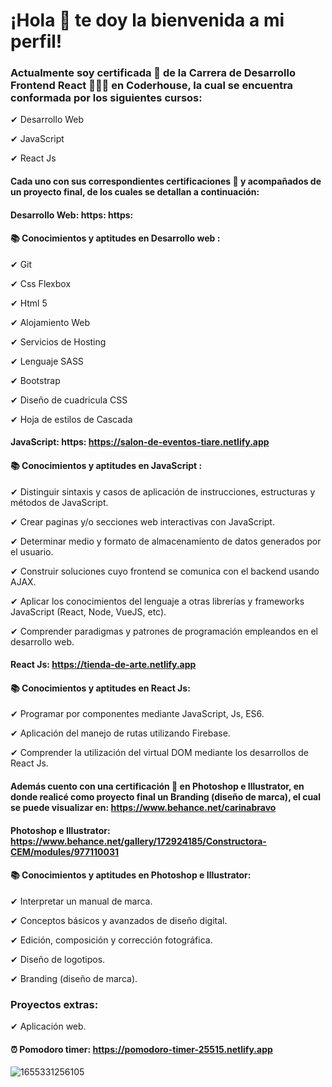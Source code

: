 # ¡Hola 👋 te doy la bienvenida a mi perfil!   

### Actualmente soy certificada 🏅 de la Carrera de Desarrollo Frontend React 👩🏻‍💻 en Coderhouse, la cual se encuentra conformada por los siguientes cursos:

✔ Desarrollo Web

✔ JavaScript 

✔ React Js

#### Cada uno con sus correspondientes certificaciones 🏅 y acompañados de un proyecto final, de los cuales se detallan a continuación:

#### Desarrollo Web: https: https:

#### 📚 Conocimientos y aptitudes en Desarrollo web :

✔ Git

✔ Css Flexbox

✔ Html 5

✔ Alojamiento Web

✔ Servicios de Hosting

✔ Lenguaje SASS

✔ Bootstrap

✔ Diseño de cuadricula CSS

✔ Hoja de estilos de Cascada


#### JavaScript: https: https://salon-de-eventos-tiare.netlify.app
#### 📚 Conocimientos y aptitudes en JavaScript :

✔ Distinguir sintaxis y casos de aplicación de instrucciones, estructuras y métodos de JavaScript.

✔ Crear paginas y/o secciones web interactivas con JavaScript.

✔ Determinar medio y formato de almacenamiento de datos generados por el usuario.

✔ Construir soluciones cuyo frontend se comunica con el backend usando AJAX.

✔ Aplicar los conocimientos del lenguaje a otras librerías y frameworks JavaScript (React, Node, VueJS, etc).

✔ Comprender paradigmas y patrones de programación empleandos en el desarrollo web.

 
#### React Js: https://tienda-de-arte.netlify.app

#### 📚 Conocimientos y aptitudes en React Js:

✔ Programar por componentes mediante JavaScript, Js, ES6.

✔ Aplicación del manejo de rutas utilizando Firebase.

✔ Comprender la utilización del virtual DOM mediante los desarrollos de React Js.
  
#### Además cuento con una certificación 🏅 en Photoshop e Illustrator, en donde realicé como proyecto final un Branding (diseño de marca), el cual se puede visualizar en: https://www.behance.net/carinabravo 

#### Photoshop e Illustrator: https://www.behance.net/gallery/172924185/Constructora-CEM/modules/977110031

#### 📚 Conocimientos y aptitudes en Photoshop e Illustrator:

✔ Interpretar un manual de marca.

✔ Conceptos básicos y avanzados de diseño digital.

✔ Edición, composición y corrección fotográfica.

✔ Diseño de logotipos.

✔ Branding (diseño de marca).

### Proyectos extras:

✔ Aplicación web.

#### ⏰ Pomodoro timer: https://pomodoro-timer-25515.netlify.app





![1655331256105](https://user-images.githubusercontent.com/54654136/186049433-e75e8d57-7462-49a1-9eb6-a87ba8ba43da.jpg)








